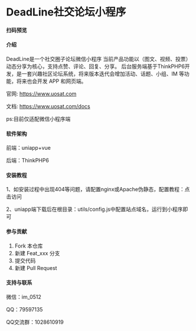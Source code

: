 # DeadLine社交论坛小程序

#### 扫码预览


#### 介绍
DeadLine是一个社交圈子论坛微信小程序
当前产品功能以（图文、视频、投票）动态分享为核心，支持点赞、评论、回复、分享。
后台服务端基于ThinkPHP6开发，是一套兴趣社区论坛系统，将来版本迭代会增加活动、话题、小组、IM 等功能，将来也会开发 APP 和网页端。

官网: https://www.uosat.com

文档: https://www.uosat.com/docs

ps:目前仅适配微信小程序端

#### 软件架构
前端：uniapp+vue

后端：ThinkPHP6

#### 安装教程

1、如安装过程中出现404等问题，请配置nginx或Apache伪静态，配置教程：点击访问

2、uniapp端下载后在根目录：utils/config.js中配置站点域名，运行到小程序即可


#### 参与贡献

1.  Fork 本仓库
2.  新建 Feat_xxx 分支
3.  提交代码
4.  新建 Pull Request


#### 支持与联系

微信：im_0512

QQ：79597135

QQ交流群：1028610919


